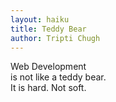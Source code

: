 ```yaml
---
layout: haiku
title: Teddy Bear
author: Tripti Chugh
---
```


Web Development<br>
is not like a teddy bear.<br>
It is hard. Not soft.<br>